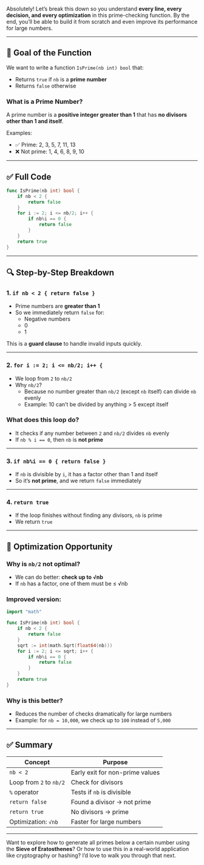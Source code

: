Absolutely! Let’s break this down so you understand **every line, every decision, and every optimization** in this prime-checking function. By the end, you’ll be able to build it from scratch and even improve its performance for large numbers.

---

## 🧠 Goal of the Function

We want to write a function `IsPrime(nb int) bool` that:

- Returns `true` if `nb` is a **prime number**
- Returns `false` otherwise

### What is a Prime Number?

A prime number is a **positive integer greater than 1** that has **no divisors other than 1 and itself**.

Examples:
- ✅ Prime: 2, 3, 5, 7, 11, 13
- ❌ Not prime: 1, 4, 6, 8, 9, 10

---

## ✅ Full Code

```go
func IsPrime(nb int) bool {
	if nb < 2 {
		return false
	}
	for i := 2; i <= nb/2; i++ {
		if nb%i == 0 {
			return false
		}
	}
	return true
}
```

---

## 🔍 Step-by-Step Breakdown

### 1. `if nb < 2 { return false }`

- Prime numbers are **greater than 1**
- So we immediately return `false` for:
  - Negative numbers
  - 0
  - 1

This is a **guard clause** to handle invalid inputs quickly.

---

### 2. `for i := 2; i <= nb/2; i++ {`

- We loop from `2` to `nb/2`
- Why `nb/2`?
  - Because no number greater than `nb/2` (except `nb` itself) can divide `nb` evenly
  - Example: 10 can’t be divided by anything > 5 except itself

### What does this loop do?

- It checks if any number between `2` and `nb/2` divides `nb` evenly
- If `nb % i == 0`, then `nb` is **not prime**

---

### 3. `if nb%i == 0 { return false }`

- If `nb` is divisible by `i`, it has a factor other than 1 and itself
- So it’s **not prime**, and we return `false` immediately

---

### 4. `return true`

- If the loop finishes without finding any divisors, `nb` is prime
- We return `true`

---

## 🧠 Optimization Opportunity

### Why is `nb/2` not optimal?

- We can do better: **check up to √nb**
- If `nb` has a factor, one of them must be ≤ √nb

### Improved version:

```go
import "math"

func IsPrime(nb int) bool {
	if nb < 2 {
		return false
	}
	sqrt := int(math.Sqrt(float64(nb)))
	for i := 2; i <= sqrt; i++ {
		if nb%i == 0 {
			return false
		}
	}
	return true
}
```

### Why is this better?

- Reduces the number of checks dramatically for large numbers
- Example: for `nb = 10,000`, we check up to `100` instead of `5,000`

---

## ✅ Summary

| Concept | Purpose |
|--------|---------|
| `nb < 2` | Early exit for non-prime values |
| Loop from `2` to `nb/2` | Check for divisors |
| `%` operator | Tests if `nb` is divisible |
| `return false` | Found a divisor → not prime |
| `return true` | No divisors → prime |
| Optimization: `√nb` | Faster for large numbers |

---

Want to explore how to generate all primes below a certain number using the **Sieve of Eratosthenes**? Or how to use this in a real-world application like cryptography or hashing? I’d love to walk you through that next.
